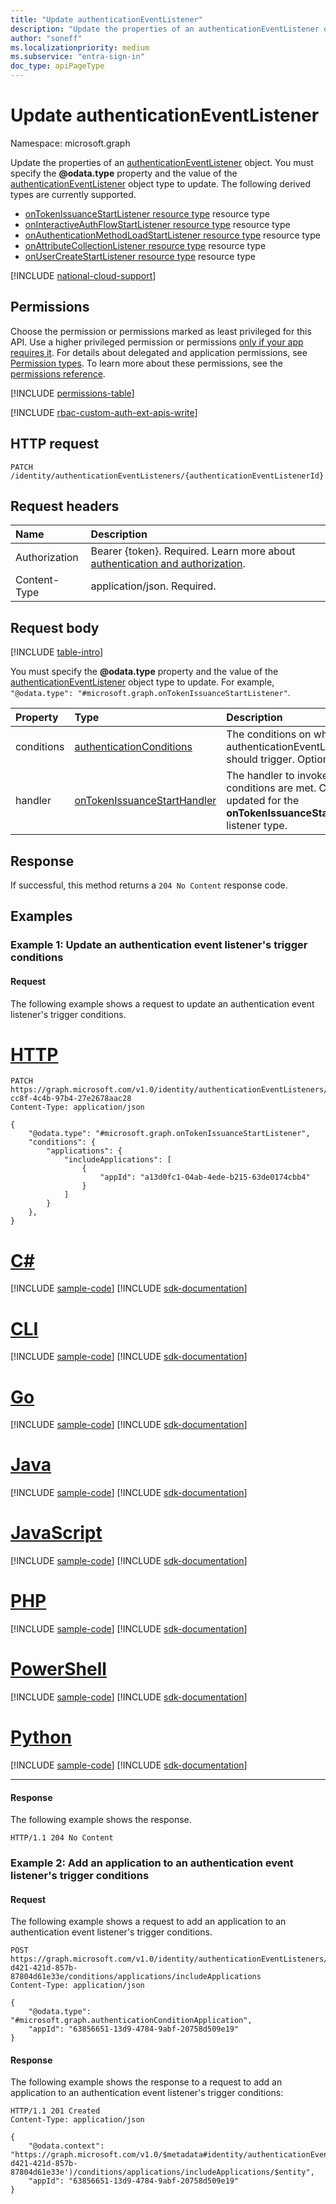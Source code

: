 ```yaml
---
title: "Update authenticationEventListener"
description: "Update the properties of an authenticationEventListener object."
author: "soneff"
ms.localizationpriority: medium
ms.subservice: "entra-sign-in"
doc_type: apiPageType
---
```


# Update authenticationEventListener
Namespace: microsoft.graph

Update the properties of an [authenticationEventListener](../resources/authenticationeventlistener.md) object. You must specify the **@odata.type** property and the value of the [authenticationEventListener](../resources/authenticationeventlistener.md) object type to update. The following derived types are currently supported.

- [onTokenIssuanceStartListener resource type](../resources/ontokenissuancestartlistener.md) resource type
- [onInteractiveAuthFlowStartListener resource type](../resources/oninteractiveauthflowstartlistener.md) resource type
- [onAuthenticationMethodLoadStartListener resource type](../resources/onauthenticationmethodloadstartlistener.md) resource type
- [onAttributeCollectionListener resource type](../resources/onattributecollectionlistener.md) resource type
- [onUserCreateStartListener resource type](../resources/onusercreatestartlistener.md) resource type

[!INCLUDE [national-cloud-support](../../includes/global-us.md)]

## Permissions
Choose the permission or permissions marked as least privileged for this API. Use a higher privileged permission or permissions [only if your app requires it](/graph/permissions-overview#best-practices-for-using-microsoft-graph-permissions). For details about delegated and application permissions, see [Permission types](/graph/permissions-overview#permission-types). To learn more about these permissions, see the [permissions reference](/graph/permissions-reference).

<!-- { "blockType": "permissions", "name": "authenticationeventlistener_update" } -->
[!INCLUDE [permissions-table](../includes/permissions/authenticationeventlistener-update-permissions.md)]

[!INCLUDE [rbac-custom-auth-ext-apis-write](../includes/rbac-for-apis/rbac-custom-auth-ext-apis-write.md)]

## HTTP request

<!-- {
  "blockType": "ignored"
}
-->
``` http
PATCH /identity/authenticationEventListeners/{authenticationEventListenerId}
```

## Request headers
|Name|Description|
|:---|:---|
|Authorization|Bearer {token}. Required. Learn more about [authentication and authorization](/graph/auth/auth-concepts).|
|Content-Type|application/json. Required.|

## Request body
[!INCLUDE [table-intro](../../includes/update-property-table-intro.md)]

You must specify the **@odata.type** property and the value of the [authenticationEventListener](../resources/authenticationeventlistener.md) object type to update. For example, `"@odata.type": "#microsoft.graph.onTokenIssuanceStartListener"`.

|Property|Type|Description|
|:---|:---|:---|
|conditions|[authenticationConditions](../resources/authenticationconditions.md)|The conditions on which this authenticationEventListener should trigger. Optional.|
|handler|[onTokenIssuanceStartHandler](../resources/ontokenissuancestarthandler.md)|The handler to invoke when conditions are met. Can be updated for the **onTokenIssuanceStartListener** listener type.|

## Response

If successful, this method returns a `204 No Content` response code.

## Examples

### Example 1: Update an authentication event listener's trigger conditions

#### Request
The following example shows a request to update an authentication event listener's trigger conditions.

# [HTTP](#tab/http)
<!-- {
  "blockType": "request",
  "name": "update_authenticationeventlistener"
}
-->
``` http
PATCH https://graph.microsoft.com/v1.0/identity/authenticationEventListeners/990d94e5-cc8f-4c4b-97b4-27e2678aac28
Content-Type: application/json

{
    "@odata.type": "#microsoft.graph.onTokenIssuanceStartListener",
    "conditions": {
        "applications": {
            "includeApplications": [
                {
                    "appId": "a13d0fc1-04ab-4ede-b215-63de0174cbb4"
                }
            ]
        }
    },
}
```

# [C#](#tab/csharp)
[!INCLUDE [sample-code](../includes/snippets/csharp/update-authenticationeventlistener-csharp-snippets.md)]
[!INCLUDE [sdk-documentation](../includes/snippets/snippets-sdk-documentation-link.md)]

# [CLI](#tab/cli)
[!INCLUDE [sample-code](../includes/snippets/cli/update-authenticationeventlistener-cli-snippets.md)]
[!INCLUDE [sdk-documentation](../includes/snippets/snippets-sdk-documentation-link.md)]

# [Go](#tab/go)
[!INCLUDE [sample-code](../includes/snippets/go/update-authenticationeventlistener-go-snippets.md)]
[!INCLUDE [sdk-documentation](../includes/snippets/snippets-sdk-documentation-link.md)]

# [Java](#tab/java)
[!INCLUDE [sample-code](../includes/snippets/java/update-authenticationeventlistener-java-snippets.md)]
[!INCLUDE [sdk-documentation](../includes/snippets/snippets-sdk-documentation-link.md)]

# [JavaScript](#tab/javascript)
[!INCLUDE [sample-code](../includes/snippets/javascript/update-authenticationeventlistener-javascript-snippets.md)]
[!INCLUDE [sdk-documentation](../includes/snippets/snippets-sdk-documentation-link.md)]

# [PHP](#tab/php)
[!INCLUDE [sample-code](../includes/snippets/php/update-authenticationeventlistener-php-snippets.md)]
[!INCLUDE [sdk-documentation](../includes/snippets/snippets-sdk-documentation-link.md)]

# [PowerShell](#tab/powershell)
[!INCLUDE [sample-code](../includes/snippets/powershell/update-authenticationeventlistener-powershell-snippets.md)]
[!INCLUDE [sdk-documentation](../includes/snippets/snippets-sdk-documentation-link.md)]

# [Python](#tab/python)
[!INCLUDE [sample-code](../includes/snippets/python/update-authenticationeventlistener-python-snippets.md)]
[!INCLUDE [sdk-documentation](../includes/snippets/snippets-sdk-documentation-link.md)]

---

#### Response
The following example shows the response.
<!-- {
  "blockType": "response",
  "truncated": true
}
-->
``` http
HTTP/1.1 204 No Content
```

### Example 2: Add an application to an authentication event listener's trigger conditions

#### Request
The following example shows a request to add an application to an authentication event listener's trigger conditions.

<!-- {
  "blockType": "request",
  "name": "update_authenticationeventlistener_2"
}
-->
``` http
POST https://graph.microsoft.com/v1.0/identity/authenticationEventListeners/0313cc37-d421-421d-857b-87804d61e33e/conditions/applications/includeApplications
Content-Type: application/json

{
    "@odata.type": "#microsoft.graph.authenticationConditionApplication",
    "appId": "63856651-13d9-4784-9abf-20758d509e19"
}
```


#### Response
The following example shows the response to a request to add an application to an authentication event listener's trigger conditions:

<!-- {
  "blockType": "response",
  "@odata.type": "microsoft.graph.authenticationConditionApplication",
  "truncated": true,
}
-->
``` http
HTTP/1.1 201 Created
Content-Type: application/json

{
    "@odata.context": "https://graph.microsoft.com/v1.0/$metadata#identity/authenticationEventListeners('0313cc37-d421-421d-857b-87804d61e33e')/conditions/applications/includeApplications/$entity",
    "appId": "63856651-13d9-4784-9abf-20758d509e19"
}
```
